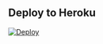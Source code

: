 

## Deploy to Heroku
[![Deploy](https://www.herokucdn.com/deploy/button.svg)](https://heroku.com/deploy)
